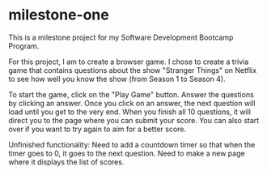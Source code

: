 # milestone-one

This is a milestone project for my Software Development Bootcamp Program. 

For this project, I am to create a browser game. I chose to create a trivia game that contains questions about the show "Stranger Things" on Netflix to see how well you know the show (from Season 1 to Season 4).

To start the game, click on the "Play Game" button. Answer the questions by clicking an answer. Once you click on an answer, the next question will load until you get to the very end. When you finish all 10 questions, it will direct you to the page where you can submit your score. You can also start over if you want to try again to aim for a better score.

Unfinished functionality: 
Need to add a countdown timer so that when the timer goes to 0, it goes to the next question.
Need to make a new page where it displays the list of scores.